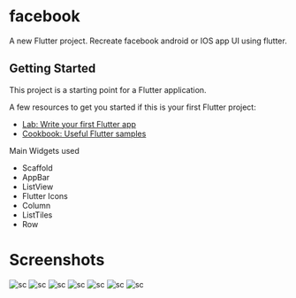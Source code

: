# facebook

A new Flutter project.
Recreate facebook android or IOS app UI using flutter.

## Getting Started

This project is a starting point for a Flutter application.

A few resources to get you started if this is your first Flutter project:

- [Lab: Write your first Flutter app](https://flutter.dev/docs/get-started/codelab)
- [Cookbook: Useful Flutter samples](https://flutter.dev/docs/cookbook)

Main Widgets used
- Scaffold
- AppBar
- ListView
- Flutter Icons
- Column
- ListTiles
- Row

# Screenshots

![sc](pcs/1st.jpg)
![sc](pcs/5.jpg)
![sc](pcs/10.jpg)
![sc](pcs/9.jpg)
![sc](pcs/11.jpg)
![sc](pcs/12.jpg)
![sc](pcs/4.jpg)
